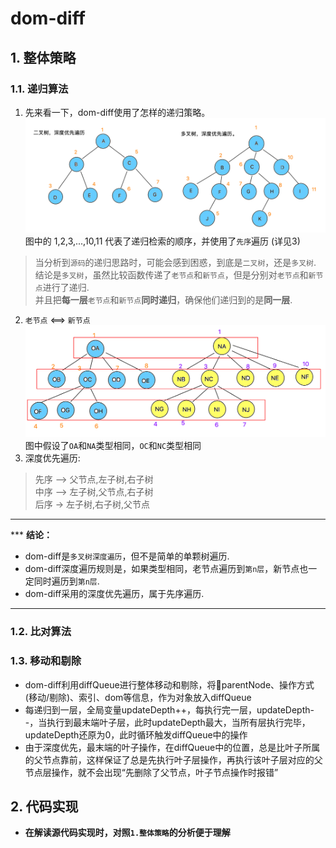 # dom-diff

## 1. 整体策略
### 1.1. 递归算法
1. 先来看一下，dom-diff使用了怎样的递归策略。
![./images/DFS-compare.png](./images/DFS-compare.png)
图中的 1,2,3,...,10,11 代表了递归检索的顺序，并使用了`先序`遍历 (详见3)
>当分析到`源码`的递归思路时，可能会感到困惑，到底是`二叉树`，还是`多叉树`.<br>
>结论是`多叉树`，虽然比较函数传递了`老节点`和`新节点`，但是分别对`老节点`和`新节点`进行了递归.<br>
>并且把**每一层**`老节点`和`新节点`**同时递归**，确保他们递归到的是**同一层**.
2. `老节点` <==> `新节点`
![./images/DFS-react.png](./images/DFS-react.png)
图中假设了`OA`和`NA`类型相同，`OC`和`NC`类型相同
3. 深度优先遍历:<br>
>先序 —> 父节点,左子树,右子树<br>
>中序 —> 左子树,父节点,右子树<br>
>后序 -> 左子树,右子树,父节点
----
*** **结论：**
* dom-diff是`多叉树深度遍历`，但不是简单的单颗树遍历.
* dom-diff深度遍历规则是，如果类型相同，老节点遍历到`第n层`，新节点也一定同时遍历到`第n层`.
* dom-diff采用的深度优先遍历，属于先序遍历.
----
### 1.2. 比对算法
### 1.3. 移动和剔除
* dom-diff利用diffQueue进行整体移动和剔除，将parentNode、操作方式(移动/剔除)、索引、dom等信息，作为对象放入diffQueue
* 每递归到一层，全局变量updateDepth++，每执行完一层，updateDepth--，当执行到最末端叶子层，此时updateDepth最大，当所有层执行完毕，updateDepth还原为0，此时循环触发diffQueue中的操作
* 由于深度优先，最末端的叶子操作，在diffQueue中的位置，总是比叶子所属的父节点靠前，这样保证了总是先执行叶子层操作，再执行该叶子层对应的父节点层操作，就不会出现“先删除了父节点，叶子节点操作时报错”

## 2. 代码实现
* **在解读源代码实现时，对照`1.整体策略`的分析便于理解**

